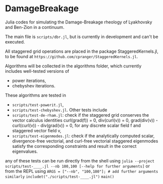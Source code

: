 # DamageBreakage
Julia codes for simulating the Damage-Breakage rheology of Lyakhovsky and Ben-Zion in a continuum.

The main file is `scripts/dbr.jl`, but is currently in development and can't be executed.

All staggered grid operations are placed in the package StaggeredKernels.jl, to be found at `https://github.com/cpranger/StaggeredKernels.jl`.

Algorithms will be collected in the algorithms folder, which currently includes well-tested versions of
- power iterations,
- chebyshev iterations.

These algorithms are tested in
- `scripts/test-powerit.jl`,
- `scripts/test-chebyshev.jl`.
Other tests include
- `scripts/test-de-rham.jl`: check if the staggered grid conserves the vector calculus identities curl(grad(f)) = 0, div(curl(v)) = 0, grad(div(v)) - curl(curl(v)) - div(grad(v)) = 0, for any discrete scalar field f and staggered vector field v,
- `scripts/test-eigenmodes.jl`: check if the analytically computed scalar, divergence-free vectorial, and curl-free vectorial staggered eigenmodes satisfy the corresponding constraints and result in the correct eigenvalues.

any of these tests can be run directly from the shell using
```julia --project scripts/test-____.jl --nb 100,100 [--help for further arguments]```
or from the REPL using
```ARGS = ["--nb", "100,100"]; # add further arguments similarly```
```includet("./scripts/test-____.jl")```
```main()```